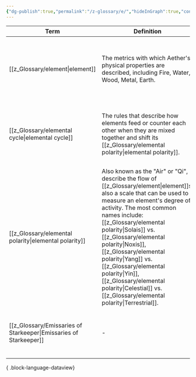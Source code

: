 ```yaml
---
{"dg-publish":true,"permalink":"/z-glossary/e/","hideInGraph":true,"contentClasses":"h-line hr-no-icon","tags":["GlossaryIndex/Letter"],"dgShowInlineTitle":true,"noteIcon":""}
---
```




| Term                                                                 | Definition                                                                                                                                                                                                                                                                                                                                                                              | Topic                                                                                                                 | Related                                                                                                                                                                                                                                                                                                                    |
| -------------------------------------------------------------------- | --------------------------------------------------------------------------------------------------------------------------------------------------------------------------------------------------------------------------------------------------------------------------------------------------------------------------------------------------------------------------------------- | --------------------------------------------------------------------------------------------------------------------- | -------------------------------------------------------------------------------------------------------------------------------------------------------------------------------------------------------------------------------------------------------------------------------------------------------------------------- |
| [[z_Glossary/element\|element]]                                   | The metrics with which Aether's physical properties are described, including Fire, Water, Wood, Metal, Earth.                                                                                                                                                                                                                                                                           | <ul><li>[[z_Glossary/Index/Magic.md\\|Magic]]</li></ul>                                                               | <ul><li>[[z_Glossary/aether.md\\|aether]]</li><li>[[z_Glossary/Index/Magic.md\\|Magic]]</li><li>[[z_Glossary/elemental cycle.md\\|cycle of element]]</li><li>[[z_Glossary/elemental polarity.md\\|elemental polarity]]</li><li>[[z_Glossary.md\\|BACK TO INDEX]]</li></ul>                                                 |
| [[z_Glossary/elemental cycle\|elemental cycle]]                   | The rules that describe how elements feed or counter each other when they are mixed together and shift its [[z_Glossary/elemental polarity\|elemental polarity]].                                                                                                                                                                                                                                                      | <ul><li>[[z_Glossary/Index/Magic.md\\|Magic]]</li></ul>                                                               | <ul><li>[[z_Glossary/elemental polarity.md\\|elemental polarity]]</li><li>[[z_Glossary/element.md\\|element]]</li><li>[[z_Glossary/Index/Magic.md\\|Magic]]</li><li>[[z_Glossary/elemental polarity.md\\|Noxis]]</li><li>[[z_Glossary/elemental polarity.md\\|Solais]]</li><li>[[z_Glossary.md\\|BACK TO INDEX]]</li></ul> |
| [[z_Glossary/elemental polarity\|elemental polarity]]             | Also known as the "Air" or "Qi", describe the flow of [[z_Glossary/element\|element]]s, also a scale that can be used to measure an element's degree of activity. The most common names include: [[z_Glossary/elemental polarity\|Solais]] vs. [[z_Glossary/elemental polarity\|Noxis]], [[z_Glossary/elemental polarity\|Yang]] vs. [[z_Glossary/elemental polarity\|Yin]], [[z_Glossary/elemental polarity\|Celestial]] vs. [[z_Glossary/elemental polarity\|Terrestrial]]. | <ul><li>[[z_Glossary/Index/Magic.md\\|Magic]]</li></ul>                                                               | <ul><li>[[z_Glossary/elemental cycle.md\\|elemental cycle]]</li><li>[[z_Glossary/element.md\\|element]]</li><li>[[z_Glossary/Index/Magic.md\\|Magic]]</li><li>[[z_Glossary/elemental cycle.md\\|cycle of elements]]</li><li>[[z_Glossary.md\\|BACK TO INDEX]]</li></ul>                                                    |
| [[z_Glossary/Emissaries of Starkeeper\|Emissaries of Starkeeper]] | \-                                                                                                                                                                                                                                                                                                                                                                                      | <ul><li>[[z_Glossary/Index/Occult.md\\|Occult]]</li><li>[[z_Glossary/Index/Organization.md\\|Organization]]</li></ul> | <ul><li>[[z_Glossary/Spectral Lantern.md\\|Spectral Lantern]]</li><li>[[z_Glossary/Index/Occult.md\\|Occult]]</li><li>[[z_Glossary/Index/Organization.md\\|Organization]]</li><li>[[z_Glossary.md\\|BACK TO INDEX]]</li></ul>                                                                                              |

{ .block-language-dataview}
